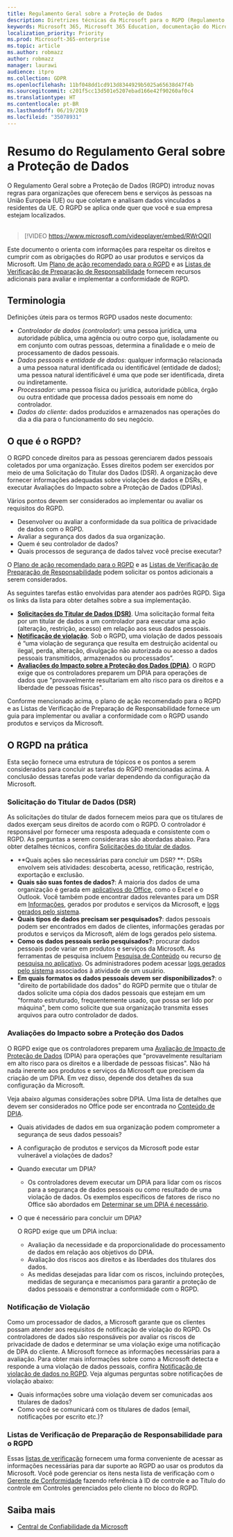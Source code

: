 ```yaml
---
title: Regulamento Geral sobre a Proteção de Dados
description: Diretrizes técnicas da Microsoft para o RGPD (Regulamento Geral sobre a Proteção de Dados)
keywords: Microsoft 365, Microsoft 365 Education, documentação do Microsoft 365, RGPD
localization_priority: Priority
ms.prod: Microsoft-365-enterprise
ms.topic: article
ms.author: robmazz
author: robmazz
manager: laurawi
audience: itpro
ms.collection: GDPR
ms.openlocfilehash: 11bf048dd1cd913d8344929b5025a65638d47f4b
ms.sourcegitcommit: c201f5cc13d501e5207ebad166e42f90260af0c4
ms.translationtype: HT
ms.contentlocale: pt-BR
ms.lasthandoff: 06/19/2019
ms.locfileid: "35078931"
---
```

# <a name="general-data-protection-regulation-summary"></a>Resumo do Regulamento Geral sobre a Proteção de Dados

O Regulamento Geral sobre a Proteção de Dados (RGPD) introduz novas regras para organizações que oferecem bens e serviços às pessoas na União Europeia (UE) ou que coletam e analisam dados vinculados a residentes da UE. O RGPD se aplica onde quer que você e sua empresa estejam localizados.<br><br>

> [!VIDEO https://www.microsoft.com/videoplayer/embed/RWrOQI] 

Este documento o orienta com informações para respeitar os direitos e cumprir com as obrigações do RGPD ao usar produtos e serviços da Microsoft. Um [Plano de ação recomendado para o RGPD](gdpr-action-plan.md) e as [Listas de Verificação de Preparação de Responsabilidade](gdpr-arc.md) fornecem recursos adicionais para avaliar e implementar a conformidade de RGPD.

## <a name="terminology"></a>Terminologia

Definições úteis para os termos RGPD usados neste documento:

- *Controlador de dados (controlador*): uma pessoa jurídica, uma autoridade pública, uma agência ou outro corpo que, isoladamente ou em conjunto com outras pessoas, determina a finalidade e o meio de processamento de dados pessoais.  
- *Dados pessoais* e *entidade de dados*: qualquer informação relacionada a uma pessoa natural identificada ou identificável (entidade de dados); uma pessoa natural identificável é uma que pode ser identificada, direta ou indiretamente.  
- *Processador:* uma pessoa física ou jurídica, autoridade pública, órgão ou outra entidade que processa dados pessoais em nome do controlador.  
- *Dados do cliente*: dados produzidos e armazenados nas operações do dia a dia para o funcionamento do seu negócio.

## <a name="what-is-the-gdpr"></a>O que é o RGPD?

O RGPD concede direitos para as pessoas gerenciarem dados pessoais coletados por uma organização. Esses direitos podem ser exercidos por meio de uma Solicitação do Titular dos Dados (DSR). A organização deve fornecer informações adequadas sobre violações de dados e DSRs, e executar Avaliações do Impacto sobre a Proteção de Dados (DPIAs).

Vários pontos devem ser considerados ao implementar ou avaliar os requisitos do RGPD.

- Desenvolver ou avaliar a conformidade da sua política de privacidade de dados com o RGPD.
- Avaliar a segurança dos dados da sua organização.
- Quem é seu controlador de dados?
- Quais processos de segurança de dados talvez você precise executar?

O [Plano de ação recomendado para o RGPD](gdpr-action-plan.md) e as [Listas de Verificação de Preparação de Responsabilidade](gdpr-arc.md) podem solicitar os pontos adicionais a serem considerados.

As seguintes tarefas estão envolvidas para atender aos padrões RGPD. Siga os links da lista para obter detalhes sobre a sua implementação.  

- **[Solicitações do Titular de Dados (DSR)](gdpr-data-subject-requests.md)**. Uma solicitação formal feita por um titular de dados a um controlador para executar uma ação (alteração, restrição, acesso) em relação aos seus dados pessoais. 
- **[Notificação de violação](gdpr-breach-notification.md)**. Sob o RGPD, uma violação de dados pessoais é “uma violação de segurança que resulta em destruição acidental ou ilegal, perda, alteração, divulgação não autorizada ou acesso a dados pessoais transmitidos, armazenados ou processados”.
- **[Avaliações do Impacto sobre a Proteção dos Dados (DPIA)](gdpr-data-protection-impact-assessments.md)**. O RGPD exige que os controladores preparem um DPIA para operações de dados que "provavelmente resultariam em alto risco para os direitos e a liberdade de pessoas físicas".

Conforme mencionado acima, o plano de ação recomendado para o RGPD e as Listas de Verificação de Preparação de Responsabilidade fornece um guia para implementar ou avaliar a conformidade com o RGPD usando produtos e serviços da Microsoft.

## <a name="the-gdpr-in-action"></a>O RGPD na prática

Esta seção fornece uma estrutura de tópicos e os pontos a serem considerados para concluir as tarefas do RGPD mencionadas acima. A conclusão dessas tarefas pode variar dependendo da configuração da Microsoft.

### <a name="data-subject-request-dsr"></a>Solicitação do Titular de Dados (DSR)

As solicitações do titular de dados fornecem meios para que os titulares de dados exerçam seus direitos de acordo com o RGPD. O controlador é responsável por fornecer uma resposta adequada e consistente com o RGPD. As perguntas a serem consideraras são abordadas abaixo. Para obter detalhes técnicos, confira [Solicitações do titular de dados](gdpr-data-subject-requests.md).  

- **Quais ações são necessárias para concluir um DSR? **: DSRs envolvem seis atividades: descoberta, acesso, retificação, restrição, exportação e exclusão.
- **Quais são suas fontes de dados?**: A maioria dos dados de uma organização é gerada em [aplicativos do Office](https://docs.microsoft.com/microsoft-365/compliance/gdpr-dsr-office365#using-the-content-search-ediscovery-tool-to-respond-to-dsrs), como o Excel e o Outlook. Você também pode encontrar dados relevantes para um DSR em [Informações](https://docs.microsoft.com/microsoft-365/compliance/gdpr-dsr-office365#part-2-responding-to-dsrs-with-respect-to-insights-generated-by-office-365), gerados por produtos e serviços da Microsoft, e [logs gerados pelo sistema](https://docs.microsoft.com/microsoft-365/compliance/gdpr-dsr-office365#part-3-responding-to-dsrs-for-system-generated-logs).
- **Quais tipos de dados precisam ser pesquisados?**: dados pessoais podem ser encontrados em dados de clientes, informações geradas por produtos e serviços da Microsoft, além de logs gerados pelo sistema.
- **Como os dados pessoais serão pesquisados?**: procurar dados pessoais pode variar em produtos e serviços da Microsoft. As ferramentas de pesquisa incluem [Pesquisa de Conteúdo](https://docs.microsoft.com/pt-BR/microsoft-365/compliance/gdpr-dsr-office365#using-the-content-search-ediscovery-tool-to-respond-to-dsrs) ou recurso [de pesquisa no aplicativo](https://docs.microsoft.com/microsoft-365/compliance/gdpr-dsr-office365#using-in-app-functionality-to-respond-to-dsrs). Os administradores podem acessar [logs gerados pelo sistema](https://docs.microsoft.com/microsoft-365/compliance/gdpr-dsr-office365#part-3-responding-to-dsrs-for-system-generated-logs) associados à atividade de um usuário.  
- **Em quais formatos os dados pessoais devem ser disponibilizados?**: o "direito de portabilidade dos dados" do RGPD permite que o titular de dados solicite uma cópia dos dados pessoais que estejam em um "formato estruturado, frequentemente usado, que possa ser lido por máquina", bem como solicite que sua organização transmita esses arquivos para outro controlador de dados.

### <a name="data-protection-impact-assessment"></a>Avaliações do Impacto sobre a Proteção dos Dados

O RGPD exige que os controladores preparem uma [Avaliação de Impacto de Proteção de Dados](gdpr-data-protection-impact-assessments.md) (DPIA) para operações que "provavelmente resultariam em alto risco para os direitos e a liberdade de pessoas físicas". Não há nada inerente aos produtos e serviços da Microsoft que precisem da criação de um DPIA. Em vez disso, depende dos detalhes da sua configuração da Microsoft.

Veja abaixo algumas considerações sobre DPIA. Uma lista de detalhes que devem ser considerados no Office pode ser encontrada no [Conteúdo de DPIA](https://docs.microsoft.com/microsoft-365/compliance/gdpr-dpia-office365#part-2--contents-of-a-dpia).

- Quais atividades de dados em sua organização podem comprometer a segurança de seus dados pessoais?
- A configuração de produtos e serviços da Microsoft pode estar vulnerável a violações de dados?
- Quando executar um DPIA?

    - Os controladores devem executar um DPIA para lidar com os riscos para a segurança de dados pessoais ou como resultado de uma violação de dados. Os exemplos específicos de fatores de risco no Office são abordados em [Determinar se um DPIA é necessário](https://docs.microsoft.com/microsoft-365/compliance/gdpr-dpia-office365#part-1--determining-whether-a-dpia-is-needed).  

- O que é necessário para concluir um DPIA?

    O RGPD exige que um DPIA inclua:  
    - Avaliação da necessidade e da proporcionalidade do processamento de dados em relação aos objetivos do DPIA.
    - Avaliação dos riscos aos direitos e às liberdades dos titulares dos dados.
    - As medidas desejadas para lidar com os riscos, incluindo proteções, medidas de segurança e mecanismos para garantir a proteção de dados pessoais e demonstrar a conformidade com o RGPD.

### <a name="breach-notification"></a>Notificação de Violação

Como um processador de dados, a Microsoft garante que os clientes possam atender aos requisitos de notificação de violação do RGPD. Os controladores de dados são responsáveis por avaliar os riscos de privacidade de dados e determinar se uma violação exige uma notificação de DPA do cliente. A Microsoft fornece as informações necessárias para a avaliação. Para obter mais informações sobre como a Microsoft detecta e responde a uma violação de dados pessoais, confira [Notificação de violação de dados no RGPD](gdpr-breach-notification.md). Veja algumas perguntas sobre notificações de violação abaixo:

- Quais informações sobre uma violação devem ser comunicadas aos titulares de dados?
- Como você se comunicará com os titulares de dados (email, notificações por escrito etc.)?

### <a name="accountability-readiness-checklists-for-the-gdpr"></a>Listas de Verificação de Preparação de Responsabilidade para o RGPD

Essas [listas de verificação](gdpr-arc.md) fornecem uma forma conveniente de acessar as informações necessárias para dar suporte ao RGPD ao usar os produtos da Microsoft. Você pode gerenciar os itens nesta lista de verificação com o [Gerente de Conformidade](https://servicetrust.microsoft.com/ComplianceManager) fazendo referência à ID de controle e ao Título do controle em Controles gerenciados pelo cliente no bloco do RGPD.

## <a name="learn-more"></a>Saiba mais

- [Central de Confiabilidade da Microsoft](https://www.microsoft.com/TrustCenter/Privacy/gdpr/default.aspx)
